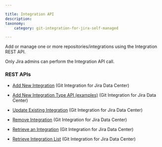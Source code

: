 ```yaml
---

title: Integration API
description:
taxonomy:
    category: git-integration-for-jira-self-managed

---
```

Add or manage one or more repositories/integrations using the Integration REST API.

Only Jira admins can perform the Integration API call.

### REST APIs

*   [Add New Integration](/git-integration-for-jira-self-managed/add-new-integration/) (Git Integration for Jira Data Center)

*   [Add New Integration Type API (examples)](/git-integration-for-jira-self-managed/add-new-integration-type-api-examples/) (Git Integration for Jira Data Center)

*   [Update Existing Integration](/git-integration-for-jira-self-managed/update-existing-integration/) (Git Integration for Jira Data Center)

*   [Remove Integration](/git-integration-for-jira-self-managed/remove-integration/) (Git Integration for Jira Data Center)

*   [Retrieve an Integration](/git-integration-for-jira-self-managed/retrieve-an-integration/) (Git Integration for Jira Data Center)

*   [Retrieve Integration List](/git-integration-for-jira-self-managed/retrieve-integration-list/) (Git Integration for Jira Data Center)